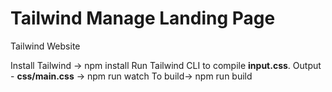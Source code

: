 # Tailwind Manage Landing Page

Tailwind Website

Install Tailwind -> npm install
Run Tailwind CLI to compile **input.css**. Output - **css/main.css** -> npm run watch
To build-> npm run build